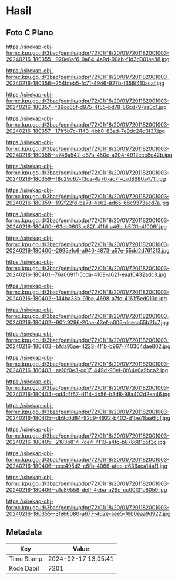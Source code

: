 # Hasil

## Foto C Plano

https://sirekap-obj-formc.kpu.go.id/3bac/pemilu/pdpr/72/01/18/20/01/7201182001003-20240216-180355--920e8af6-0a84-4a9d-90ab-f1d3d301ae88.jpg

https://sirekap-obj-formc.kpu.go.id/3bac/pemilu/pdpr/72/01/18/20/01/7201182001003-20240216-180356--254bfeb5-fc71-4946-927b-f358f410acaf.jpg

https://sirekap-obj-formc.kpu.go.id/3bac/pemilu/pdpr/72/01/18/20/01/7201182001003-20240216-180357--f89cc65f-d975-4f55-bd78-56cd797aa0c1.jpg

https://sirekap-obj-formc.kpu.go.id/3bac/pemilu/pdpr/72/01/18/20/01/7201182001003-20240216-180357--17ff5b7c-1143-4bb0-83ad-7e9dc24d3f37.jpg

https://sirekap-obj-formc.kpu.go.id/3bac/pemilu/pdpr/72/01/18/20/01/7201182001003-20240216-180358--a746a542-d67a-450e-a304-4912eee8e42b.jpg

https://sirekap-obj-formc.kpu.go.id/3bac/pemilu/pdpr/72/01/18/20/01/7201182001003-20240216-180359--f8c29c67-f3ca-4a70-ac7f-cad8680a471f.jpg

https://sirekap-obj-formc.kpu.go.id/3bac/pemilu/pdpr/72/01/18/20/01/7201182001003-20240216-180359--192f22fd-ba78-4e62-ad65-66c9373acd7a.jpg

https://sirekap-obj-formc.kpu.go.id/3bac/pemilu/pdpr/72/01/18/20/01/7201182001003-20240216-180400--63eb0605-e82f-411d-a46b-b5f31c41006f.jpg

https://sirekap-obj-formc.kpu.go.id/3bac/pemilu/pdpr/72/01/18/20/01/7201182001003-20240216-180400--2995e1c6-a940-4873-a57e-55dd2d7612f3.jpg

https://sirekap-obj-formc.kpu.go.id/3bac/pemilu/pdpr/72/01/18/20/01/7201182001003-20240216-180401--76a0091f-5cda-4169-a621-eaaf0432adc8.jpg

https://sirekap-obj-formc.kpu.go.id/3bac/pemilu/pdpr/72/01/18/20/01/7201182001003-20240216-180402--144ba33b-91be-4698-a7fc-4161f5ed013d.jpg

https://sirekap-obj-formc.kpu.go.id/3bac/pemilu/pdpr/72/01/18/20/01/7201182001003-20240216-180402--90fc9296-20aa-43ef-a006-dceca55b21c7.jpg

https://sirekap-obj-formc.kpu.go.id/3bac/pemilu/pdpr/72/01/18/20/01/7201182001003-20240216-180403--bfda95ae-4223-4f1b-b967-740364dae802.jpg

https://sirekap-obj-formc.kpu.go.id/3bac/pemilu/pdpr/72/01/18/20/01/7201182001003-20240216-180403--aa10f0e3-cd17-449d-90ef-0f64e0a9bca2.jpg

https://sirekap-obj-formc.kpu.go.id/3bac/pemilu/pdpr/72/01/18/20/01/7201182001003-20240216-180404--ad4d1f67-d114-4b56-b3d8-98a402d2ea46.jpg

https://sirekap-obj-formc.kpu.go.id/3bac/pemilu/pdpr/72/01/18/20/01/7201182001003-20240216-180405--db9c0d84-92c9-4922-b402-d1be78aa6fcf.jpg

https://sirekap-obj-formc.kpu.go.id/3bac/pemilu/pdpr/72/01/18/20/01/7201182001003-20240216-180405--2183b814-7ce4-4f10-a4fc-b87868155f3c.jpg

https://sirekap-obj-formc.kpu.go.id/3bac/pemilu/pdpr/72/01/18/20/01/7201182001003-20240216-180406--cce495d2-c6fb-4066-afec-d636aca14af1.jpg

https://sirekap-obj-formc.kpu.go.id/3bac/pemilu/pdpr/72/01/18/20/01/7201182001003-20240216-180406--a1c80558-deff-4eba-a29e-cc00f31a8059.jpg

https://sirekap-obj-formc.kpu.go.id/3bac/pemilu/pdpr/72/01/18/20/01/7201182001003-20240216-180355--3fe66080-a677-462e-aee5-f6b0eaa9d922.jpg


## Metadata

| Key        | Value               |
| ---------- | ------------------- |
| Time Stamp | 2024-02-17 13:05:41 |
| Kode Dapil | 7201                |



